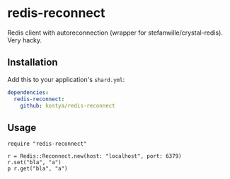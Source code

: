 # redis-reconnect

Redis client with autoreconnection (wrapper for stefanwille/crystal-redis). Very hacky.

## Installation


Add this to your application's `shard.yml`:

```yaml
dependencies:
  redis-reconnect:
    github: kostya/redis-reconnect
```


## Usage


```crystal
require "redis-reconnect"

r = Redis::Reconnect.new(host: "localhost", port: 6379)
r.set("bla", "a")
p r.get("bla", "a")
```
